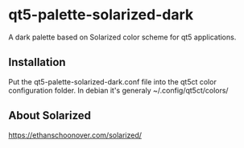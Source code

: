 # qt5-palette-solarized-dark
A dark palette based on Solarized color scheme for qt5 applications.

## Installation
Put the qt5-palette-solarized-dark.conf file into the qt5ct color configuration folder. 
In debian it's generaly ~/.config/qt5ct/colors/

## About Solarized
https://ethanschoonover.com/solarized/
